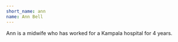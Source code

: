```yaml
---
short_name: ann
name: Ann Bell
---
```

Ann is a midwife who has worked for a Kampala hospital for 4 years. 
